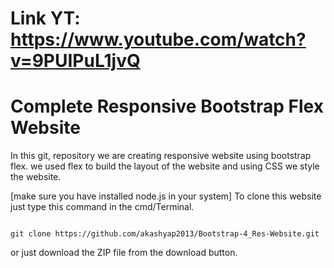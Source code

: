 # Link YT: https://www.youtube.com/watch?v=9PUIPuL1jvQ

# Complete Responsive Bootstrap Flex Website

In this git, repository we are creating responsive website using bootstrap flex. we used flex to build the layout of the website and using CSS we style the website.

[make sure you have installed node.js in your system]
To clone this website just type this command in the cmd/Terminal.

```git

git clone https://github.com/akashyap2013/Bootstrap-4_Res-Website.git

```

or just download the ZIP file from the download button.
